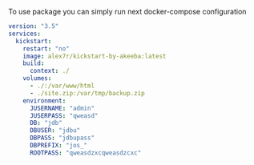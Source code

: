 To use package you can simply run next docker-compose configuration
```yaml
version: "3.5"
services:
  kickstart:
    restart: "no"
    image: alex7r/kickstart-by-akeeba:latest
    build:
      context: ./
    volumes:
      - ./:/var/www/html
      - ./site.zip:/var/tmp/backup.zip
    environment:
      JUSERNAME: "admin"
      JUSERPASS: "qweasd"
      DB: "jdb"
      DBUSER: "jdbu"
      DBPASS: "jdbupass"
      DBPREFIX: "jos_"
      ROOTPASS: "qweasdzxcqweasdzcxc"
```

